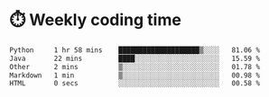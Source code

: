 
# :stopwatch: Weekly coding time
<!--START_SECTION:waka-->

```txt
Python     1 hr 58 mins    ████████████████████▒░░░░   81.06 %
Java       22 mins         ████░░░░░░░░░░░░░░░░░░░░░   15.59 %
Other      2 mins          ▒░░░░░░░░░░░░░░░░░░░░░░░░   01.78 %
Markdown   1 min           ▒░░░░░░░░░░░░░░░░░░░░░░░░   00.98 %
HTML       0 secs          ░░░░░░░░░░░░░░░░░░░░░░░░░   00.58 %
```

<!--END_SECTION:waka-->


<!-- <p> <img src="https://github-readme-stats.vercel.app/api?username=cozgerest&show_icons=true&hide_border=false" />  </p> -->

